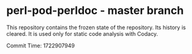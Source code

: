 # perl-pod-perldoc - master branch

This repository contains the frozen state of the repository.
Its history is cleared. It is used only for static code
analysis with Codacy.

Commit Time: 1722907949